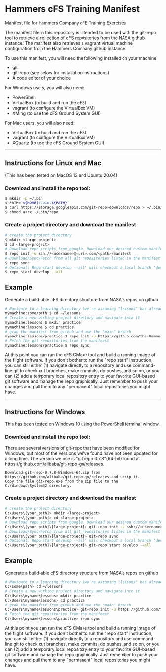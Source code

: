 #  Hammers cFS Training Manifest

Manifest file for Hammers Company cFE Training Exercises 

The manifest file in this repository is intended to be used with the git-repo tool to retrieve a collection of cFS repositories from the NASA github instance.  The manifest also retrieves a vagrant virtual machine configuration from the Hammers Company github instance.

To use this manifest, you will need the following installed on your machine:

- git
- git-repo (see below for installation instructions)
- A code editor of your choice

For Windows users, you will also need:

- PowerShell
- VirtualBox (to build and run the cFS)
- vagrant (to configure the VirtualBox VM)
- XMing (to use the cFS Ground System GUI)

For Mac users, you will also need:

- VirtualBox (to build and run the cFS)
- vagrant (to configure the VirtualBox VM)
- XQuartz (to use the cFS Ground System GUI)

---

## Instructions for Linux and Mac

(This has been tested on MacOS 13 and Ubuntu 20.04)

### Download and install the repo tool:

```bash
$ mkdir -p ~/.bin
$ PATH="${HOME}/.bin:${PATH}"
$ curl https://storage.googleapis.com/git-repo-downloads/repo > ~/.bin/repo
$ chmod a+rx ~/.bin/repo
```

### Create a project directory and download the manifest

```bash
# create the project directory
$ mkdir <large-project> 
$ cd <large-project>
# Download repo scripts from google. Download our desired custom manifest
$ repo init -u ssh://<username>@<url>.com/<path>/manifest 
# Download/Sync/Fetch from all git repositories listed in the manifest
$ repo sync 
# Optional: Repo start develop --all' will checkout a local branch 'develop' in each git repository
$ repo start develop --all
```

## Example

Generate a build-able cFS directory structure from NASA's repos on github 

```bash
# Navigate to a learning directory (we're assuming "lessons" has already been created for this example)
mymachine:some/path $ cd ~/lessons
# Create a new working project directory and navigate into it
mymachine:lessons $ mkdir practice
mymachine:lessons $ cd practice
# grab the manifest from github and use the "main" branch
mymachine:lessons/practice $ repo init -u https://github.com/the-Hammers-Company/cfs-manifest.git -b main
# Fetch the git repositories from the manifeest
mymachine:lessons/practice $ repo sync
```

At this point you can run the cFS CMake tool and build a running image of the flight software.  If you don't bother to run the "repo start" instruction, you can still either (1) navigate directly to a repository and use command-line git to check out branches, make commits, do pushes, and so on, or you can (2) add a temporary local repository entry to your favorite GUI-based git software and manage the repo graphically.
Just remember to push your changes and pull them to any "permanent" local repositories you might have.

---

## Instructions for Windows

This has been tested on Windows 10 using the PowerShell terminal window.

### Download and install the repo tool:

There are several versions of git-repo that have been modified for Windows, but most of the versions we've found have not been updated for a long time.  The version we use is "git repo 0.7.8"(64-bit) found at https://github.com/alibaba/git-repo-go/releases. 
 
```
Download git-repo-0.7.8-Windows-64.zip from https://github.com/alibaba/git-repo-go/releases and unzip it.
Copy the file git-repo.exe from the zip file to the C:\Windows\System32 directory.
```

### Create a project directory and download the manifest

```bash
# create the project directory
C:\Users\[your_path]> mkdir <large-project> 
C:\Users\[your_path]> cd <large-project>
# Download repo scripts from google. Download our desired custom manifest
C:\Users\[your_path]\[large-project]> git-repo init -u ssh://<username>@<url>.com/<path>/manifest 
# Download/Sync/Fetch from all git repositories listed in the manifest
C:\Users\[your_path]\[large-project]> git-repo sync 
# Optional: Repo start develop --all' will checkout a local branch 'develop' in each git repository
C:\Users\[your_path]\[large-project]> git-repo start develop --all
```

## Example

Generate a build-able cFS directory structure from NASA's repos on github 

```bash
# Navigate to a learning directory (we're assuming "lessons" has already been created for this example)
C:\some\path> cd ~/lessons
# Create a new working project directory and navigate into it
C:\Users\myname\lessons> mkdir practice
C:\Users\myname\lessons> cd practice
# grab the manifest from github and use the "main" branch
C:\Users\myname\lessons\practice> git-repo init -u https://github.com/the-Hammers-Company/cfs-manifest.git -b main
# Fetch the git repositories from the manifeest
C:\Users\myname\lessons\practice> repo sync
```

At this point you can run the cFS CMake tool and build a running image of the flight software.  If you don't bother to run the "repo start" instruction, you can still either (1) navigate directly to a repository and use command-line git to check out branches, make commits, do pushes, and so on, or you can (2) add a temporary local repository entry to your favorite GUI-based git software and manage the repo graphically.
Just remember to push your changes and pull them to any "permanent" local repositories you might have.
